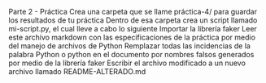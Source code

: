 Parte 2 - Práctica
Crea una carpeta que se llame práctica-4/ para guardar los resultados de tu práctica
Dentro de esa carpeta crea un script llamado mi-script.py, el cual lleve a cabo lo siguiente
Importar la librería faker
Leer este archivo markdown con las especificaciones de la práctica por medio del manejo de archivos de Python
Remplazar todas las incidencias de la palabra Python o python en el documento por nombres falsos generados por medio de la librería faker
Escribir el archivo modificado a un nuevo archivo llamado README-ALTERADO.md